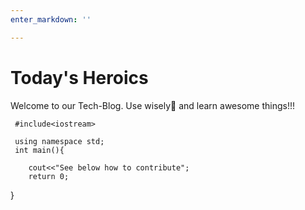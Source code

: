 ```yaml
---
enter_markdown: ''

---
```

# Today's Heroics

Welcome to our Tech-Blog. Use wisely🤞 and learn awesome things!!!

     #include<iostream>
     
     using namespace std;
     int main(){
     
     	cout<<"See below how to contribute";
     	return 0;
   }

## 